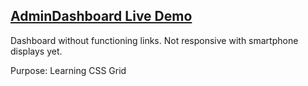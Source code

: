 ## **[AdminDashboard Live Demo](https://engineman11.github.io/AdminDashboard/)**

Dashboard without functioning links. Not responsive with smartphone displays yet.

Purpose: Learning CSS Grid
